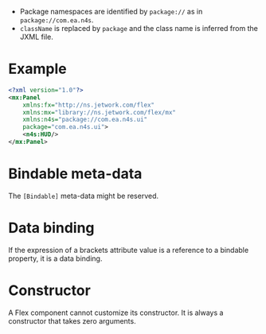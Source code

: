 * Package namespaces are identified by `package://` as in `package://com.ea.n4s`.
* `className` is replaced by `package` and the class name is inferred from the JXML file.

# Example

```xml
<?xml version="1.0"?>
<mx:Panel
    xmlns:fx="http://ns.jetwork.com/flex"
    xmlns:mx="library://ns.jetwork.com/flex/mx"
    xmlns:n4s="package://com.ea.n4s.ui"
    package="com.ea.n4s.ui">
    <n4s:HUD/>
</mx:Panel>
```

# Bindable meta-data

The `[Bindable]` meta-data might be reserved.

# Data binding

If the expression of a brackets attribute value is a reference to a bindable property, it is a data binding.

# Constructor

A Flex component cannot customize its constructor. It is always a constructor that takes zero arguments.
